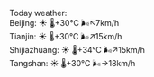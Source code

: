Today weather:  
Beijing: ☀️   🌡️+30°C 🌬️↖7km/h  
Tianjin: ☀️   🌡️+30°C 🌬️↗15km/h  
Shijiazhuang: ☀️   🌡️+34°C 🌬️↗15km/h  
Tangshan: ☀️   🌡️+30°C 🌬️→18km/h  

